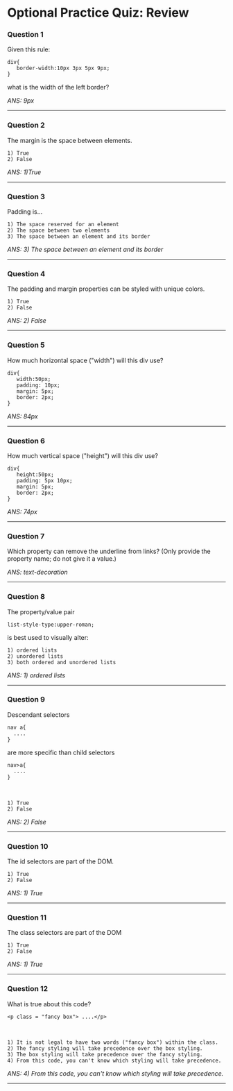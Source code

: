 # Optional Practice Quiz: Review

### Question 1
Given this rule:

    div{
       border-width:10px 3px 5px 9px;
    }

what is the width of the left border?

_ANS: 9px_<hr>

### Question 2
The margin is the space between elements.

    1) True
    2) False

_ANS: 1)True_<hr>

### Question 3
Padding is...

    1) The space reserved for an element
    2) The space between two elements
    3) The space between an element and its border

_ANS: 3) The space between an element and its border_<hr>

### Question 4
The padding and margin properties can be styled with unique colors.

    1) True
    2) False

_ANS: 2) False_<hr>

### Question 5
How much horizontal space ("width") will  this div use?

    div{
       width:50px;
       padding: 10px;
       margin: 5px;
       border: 2px;
    }

_ANS: 84px_<hr>

### Question 6
How much vertical space ("height") will  this div use?

    div{
       height:50px;
       padding: 5px 10px;
       margin: 5px;
       border: 2px;
    }

_ANS: 74px_<hr>                 

### Question 7
Which property can remove the underline from links? (Only provide the property name; do not give it a value.)

_ANS: text-decoration_<hr>

### Question 8
The property/value pair

    list-style-type:upper-roman;

is best used to visually alter:

    1) ordered lists
    2) unordered lists
    3) both ordered and unordered lists

_ANS: 1) ordered lists_<hr>
  
### Question 9
Descendant selectors  

    nav a{
      ....
    }

are more specific than child selectors

    nav>a{
      ....
    }
<br>

    1) True
    2) False

_ANS: 2) False_<hr>

### Question 10
The id selectors are part of the DOM.

    1) True
    2) False

_ANS: 1) True_<hr>

### Question 11
The class selectors are part of the DOM

    1) True
    2) False

_ANS: 1) True_<hr>

### Question 12
What is true about this code?

    <p class = "fancy box"> ....</p>
<br>

    1) It is not legal to have two words ("fancy box") within the class.
    2) The fancy styling will take precedence over the box styling.
    3) The box styling will take precedence over the fancy styling.
    4) From this code, you can't know which styling will take precedence. 
    
_ANS: 4) From this code, you can't know which styling will take precedence._<hr>
